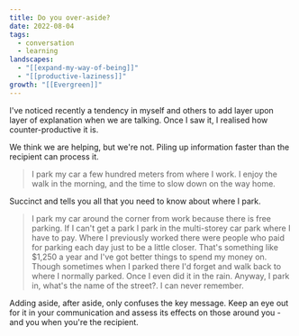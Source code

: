 ```yaml
---
title: Do you over-aside?
date: 2022-08-04
tags:
  - conversation
  - learning
landscapes:
  - "[[expand-my-way-of-being]]"
  - "[[productive-laziness]]"
growth: "[[Evergreen]]"
---
```


I've noticed recently a tendency in myself and others to add layer upon layer of explanation when we are talking. Once I saw it, I realised how counter-productive it is.

We think we are helping, but we're not. Piling up information faster than the recipient can process it.

> I park my car a few hundred meters from where I work. I enjoy the walk in the morning, and the time to slow down on the way home.

Succinct and tells you all that you need to know about where I park.

> I park my car around the corner from work because there is free parking. If I can't get a park I park in the multi-storey car park where I have to pay. Where I previously worked there were people who paid for parking each day just to be a little closer. That's something like $1,250 a year and I've got better things to spend my money on. Though sometimes when I parked there I'd forget and walk back to where I normally parked. Once I even did it in the rain. Anyway, I park in, what's the name of the street?. I can never remember.

Adding aside, after aside, only confuses the key message. Keep an eye out for it in your communication and assess its effects on those around you - and you when you're the recipient.
